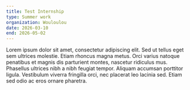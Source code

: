 ```yaml
---
title: Test Internship
type: Summer work
organization: Wouloulou
date: 2026-03-10
end: 2026-05-02
---
```


Lorem ipsum dolor sit amet, consectetur adipiscing elit. Sed ut tellus eget sem ultrices molestie. Etiam rhoncus magna metus. Orci varius natoque penatibus et magnis dis parturient montes, nascetur ridiculus mus. Phasellus ultrices nibh a nibh feugiat tempor. Aliquam accumsan porttitor ligula. Vestibulum viverra fringilla orci, nec placerat leo lacinia sed. Etiam sed odio ac eros ornare pharetra.
